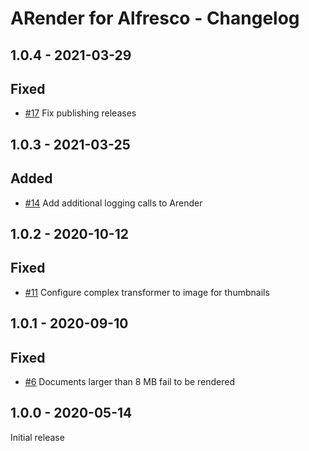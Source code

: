 # ARender for Alfresco - Changelog

## 1.0.4 - 2021-03-29

## Fixed

* [#17](https://github.com/xenit-eu/Arender4Alfresco/pull/17) Fix publishing releases

## 1.0.3 - 2021-03-25

## Added

* [#14](https://github.com/xenit-eu/Arender4Alfresco/pull/14) Add additional logging calls to Arender

## 1.0.2 - 2020-10-12

## Fixed

* [#11](https://github.com/xenit-eu/Arender4Alfresco/pull/11) Configure complex transformer to image for thumbnails

## 1.0.1 - 2020-09-10

## Fixed

* [#6](https://github.com/xenit-eu/Arender4Alfresco/pull/6) Documents larger than 8 MB fail to be rendered

## 1.0.0 - 2020-05-14

Initial release
